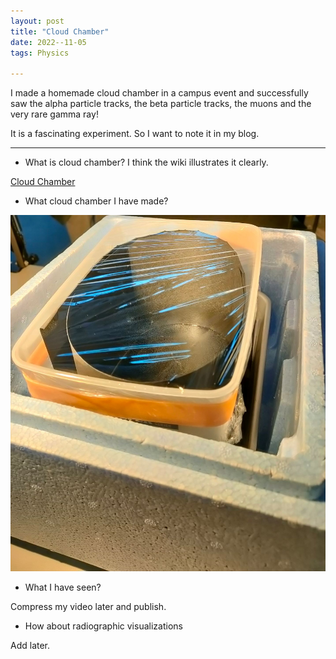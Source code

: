 ```yaml
---
layout: post
title: "Cloud Chamber"
date: 2022--11-05
tags: Physics

---
```


I made a homemade cloud chamber in a campus event  and successfully saw the alpha particle tracks, the beta particle tracks, the muons and the very rare gamma ray!

It is a fascinating experiment. 
So I want to note it in my blog.

------
+ What is cloud chamber?
I think the wiki illustrates it clearly.

[Cloud Chamber](https://en.wikipedia.org/wiki/Cloud_chamber)


+ What cloud chamber I have made?

 ![001](/docs/assets/img/CloudChamber/001.jpg)
 
+ What I have seen?

Compress my video later and publish.

+ How about radiographic visualizations

Add later.


